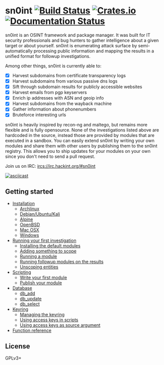 # sn0int [![Build Status][travis-img]][travis] [![Crates.io][crates-img]][crates] [![Documentation Status][docs-img]][docs]

[travis-img]:   https://travis-ci.org/kpcyrd/sn0int.svg?branch=master
[travis]:       https://travis-ci.org/kpcyrd/sn0int
[crates-img]:   https://img.shields.io/crates/v/sn0int.svg
[crates]:       https://crates.io/crates/sn0int
[docs-img]:     https://readthedocs.org/projects/sn0int/badge/?version=latest
[docs]:         https://sn0int.readthedocs.io/en/latest/?badge=latest

sn0int is an OSINT framework and package manager. It was built for IT security
professionals and bug hunters to gather intelligence about a given target or
about yourself. sn0int is enumerating attack surface by semi-automatically
processing public information and mapping the results in a unified format for
followup investigations.

Among other things, sn0int is currently able to:

- [X] Harvest subdomains from certificate transparency logs
- [X] Harvest subdomains from various passive dns logs
- [X] Sift through subdomain results for publicly accessible websites
- [X] Harvest emails from pgp keyservers
- [X] Enrich ip addresses with ASN and geoip info
- [X] Harvest subdomains from the wayback machine
- [X] Gather information about phonenumbers
- [X] Bruteforce interesting urls

sn0int is heavily inspired by recon-ng and maltego, but remains more flexible
and is fully opensource.  None of the investigations listed above are hardcoded
in the source, instead those are provided by modules that are executed in a
sandbox. You can easily extend sn0int by writing your own modules and share
them with other users by publishing them to the sn0int registry. This allows
you to ship updates for your modules on your own since you don't need to send a
pull request.

Join us on IRC: <ircs://irc.hackint.org/#sn0int>

[![asciicast](https://asciinema.org/a/shZ3TVY1o0opGFln3Oi2DAMCB.svg)](https://asciinema.org/a/shZ3TVY1o0opGFln3Oi2DAMCB)

## Getting started

- [Installation](https://sn0int.readthedocs.io/en/latest/install.html)
  - [Archlinux](https://sn0int.readthedocs.io/en/latest/install.html#archlinux)
  - [Debian/Ubuntu/Kali](https://sn0int.readthedocs.io/en/latest/install.html#debian-ubuntu-kali)
  - [Alpine](https://sn0int.readthedocs.io/en/latest/install.html#alpine)
  - [OpenBSD](https://sn0int.readthedocs.io/en/latest/install.html#openbsd)
  - [Mac OSX](https://sn0int.readthedocs.io/en/latest/install.html#mac-osx)
  - [Windows](https://sn0int.readthedocs.io/en/latest/install.html#windows)
- [Running your first investigation](https://sn0int.readthedocs.io/en/latest/usage.html)
  - [Installing the default modules](https://sn0int.readthedocs.io/en/latest/usage.html#installing-the-default-modules)
  - [Adding something to scope](https://sn0int.readthedocs.io/en/latest/usage.html#adding-something-to-scope)
  - [Running a module](https://sn0int.readthedocs.io/en/latest/usage.html#running-a-module)
  - [Running followup modules on the results](https://sn0int.readthedocs.io/en/latest/usage.html#running-followup-modules-on-the-results)
  - [Unscoping entities](https://sn0int.readthedocs.io/en/latest/usage.html#unscoping-entities)
- [Scripting](https://sn0int.readthedocs.io/en/latest/scripting.html)
  - [Write your first module](https://sn0int.readthedocs.io/en/latest/scripting.html#write-your-first-module)
  - [Publish your module](https://sn0int.readthedocs.io/en/latest/scripting.html#publish-your-module)
- [Database](https://sn0int.readthedocs.io/en/latest/database.html)
  - [db_add](https://sn0int.readthedocs.io/en/latest/database.html#db-add)
  - [db_update](https://sn0int.readthedocs.io/en/latest/database.html#db-update)
  - [db_select](https://sn0int.readthedocs.io/en/latest/database.html#db-select)
- [Keyring](https://sn0int.readthedocs.io/en/latest/keyring.html)
  - [Managing the keyring](https://sn0int.readthedocs.io/en/latest/keyring.html#managing-the-keyring)
  - [Using access keys in scripts](https://sn0int.readthedocs.io/en/latest/keyring.html#using-access-keys-in-scripts)
  - [Using access keys as source argument](https://sn0int.readthedocs.io/en/latest/keyring.html#using-access-keys-as-source-argument)
- [Function reference](https://sn0int.readthedocs.io/en/latest/reference.html)

## License

GPLv3+
